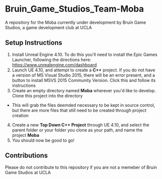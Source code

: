# Bruin_Game_Studios_Team-Moba
A repository for the Moba currently under development by Bruin Game Studios, a game development club at UCLA

## Setup Instructions
1. Install Unreal Engine 4.10. To do this you'll need to install the Epic Games Launcher,
following the directions here: https://www.unrealengine.com/dashboard
2. Launch UE 4.10, and attempt to create a **C++** project. If you do not have a version of MS Visual Studio 2015,
there will be an error present, and a button to install MSVS 2015 Community Version. Click this and follow its instructions
3. Create an empty directory named **Moba** wherever you'd like to develop. Clone this project into the directory
  - This will grab the files deemded necessary to be kept in source control, but there are more files that still need to be created through project creation
4. Create a new **Top Down C++ Project** through UE 4.10, and select the parent folder or your folder you clone as your path, and name the project **Moba**
5. You should now be good to go!

## Contributions
Please do not contribute to this repository if you are not a memeber of Bruin Game Studios at UCLA
